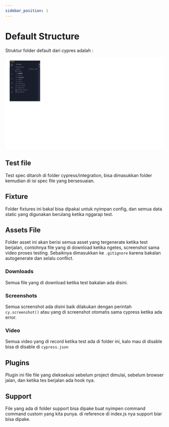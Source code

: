 ```yaml
---
sidebar_position: 1
---
```


# Default Structure

Struktur folder default dari cypres adalah :

![plugin](/img/03/01-folder-structure.png)

## Test file

Test spec ditaroh di folder cypress/integration, bisa dimasukkan folder kemudian di isi spec file yang bersesuaian.

## Fixture

Folder fixtures ini bakal bisa dipakai untuk nyimpan config, dan semua data static yang digunakan berulang ketika nggarap test.

## Assets File

Folder asset ini akan berisi semua asset yang tergenerate ketika test berjalan, contohnya file yang di download ketika ngetes, screenshot sama video proses testing.
Sebaiknya dimasukkan ke `.gitignore` karena bakalan autogenerate dan selalu conflict.

### Downloads

Semua file yang di download ketika test bakalan ada disini.

### Screenshots

Semua screenshot ada disini baik dilakukan dengan perintah `cy.screenshot()` atau yang di screenshot otomatis sama cypress ketika ada error.

### Video

Semua video yang di record ketika test ada di folder ini, kalo mau di disable bisa di disable di `cypress.json`

## Plugins

Plugin ini file file yang dieksekusi sebelum project dimulai, sebelum browser jalan, dan ketika tes berjalan ada hook nya.

## Support

File yang ada di folder support bisa dipake buat nyimpen command command custom yang kita punya. di reference di index.js nya support biar bisa dipake.
